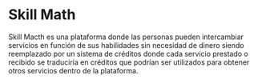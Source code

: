 # Skill Math

Skill Macth es una plataforma donde las personas pueden intercambiar servicios en función de sus habilidades sin necesidad de dinero siendo reemplazado por un sistema de créditos donde cada servicio prestado o recibido se traduciría en créditos que podrían ser utilizados para obtener otros servicios dentro de la plataforma.


